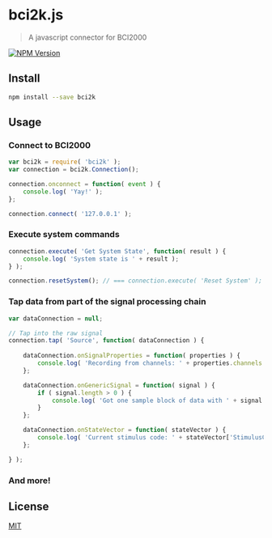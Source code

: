 # bci2k.js

> A javascript connector for BCI2000

[![NPM Version][npm-image]][npm-url]

## Install

```bash
npm install --save bci2k
```

## Usage

### Connect to BCI2000

```js
var bci2k = require( 'bci2k' );
var connection = bci2k.Connection();

connection.onconnect = function( event ) {
    console.log( 'Yay!' );  
};

connection.connect( '127.0.0.1' );
```

### Execute system commands

```js
connection.execute( 'Get System State', function( result ) {
    console.log( 'System state is ' + result );
} );

connection.resetSystem(); // === connection.execute( 'Reset System' );
```

### Tap data from part of the signal processing chain

```js
var dataConnection = null;

// Tap into the raw signal
connection.tap( 'Source', function( dataConnection ) {
    
    dataConnection.onSignalProperties = function( properties ) {
        console.log( 'Recording from channels: ' + properties.channels );
    };

    dataConnection.onGenericSignal = function( signal ) {
        if ( signal.length > 0 ) {
            console.log( 'Got one sample block of data with ' + signal.length + ' channels and ' + signal[0].length + ' samples.' );
        }
    };

    dataConnection.onStateVector = function( stateVector ) {
        console.log( 'Current stimulus code: ' + stateVector['StimulusCode'] );
    };

} );

```

### And more!


## License

[MIT](http://vjpr.mit-license.org)

[npm-image]: https://img.shields.io/npm/v/bci2k.svg
[npm-url]: https://npmjs.org/package/bci2k
